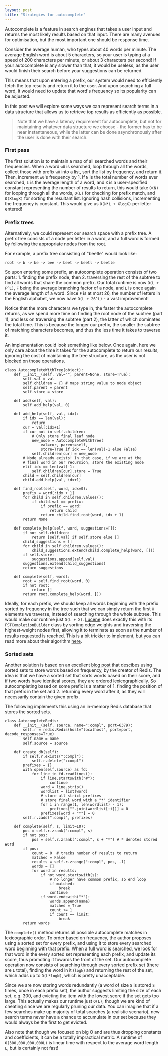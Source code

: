```yaml
---
layout: post
title: "Strategies for autocomplete"
---
```


Autocomplete is a feature in search engines that takes a user input and returns the most likely results based on that input.
There are many avenues for optimisation, but the most important one should be response time.

Consider the average human, who types about 40 words per minute.
The average English word is about 5 characters, so your user is typing at a speed of 200 characters per minute, or about 3 characters per second!
If your autocomplete is any slower than that, it would be useless, as the user would finish their search before your suggestions can be returned.

This means that upon entering a prefix, our system would need to efficiently fetch the top results and return it to the user.
And upon searching a full word, it would need to update that word's frequency so its popularity can be adjusted.

In this post we will explore some ways we can represent search terms in a data structure that allows us to retrieve top results as efficiently as possible. 

> Note that we have a latency requirement for autocomplete, but not for maintaining whatever data structure we choose - the former has to be near instantaneous, while the latter can be done asynchronously after the user is done with their search.

### First pass
The first solution is to maintain a map of all searched words and their frequencies.
When a word `w0` is searched, loop through all the words, collect those with prefix `w0` into a list, sort the list by frequency, and return it.
Then, increment `w0`'s frequency by 1.
If `N` is the total number of words ever searched, `L` is the average length of a word, and `X` is a user-specified constant representing the number of results to return, this would take `O(N)` for looping through all the words, `O(L)` for checking for prefix match, and `O(XlogX)` for sorting the resultant list.
Ignoring hash collisions, incrementing the frequency is constant.
This would give us `O(N*L + XlogX)` per letter entered!

### Prefix trees
Alternatively, we could represent our search space with a prefix tree.
A prefix tree consists of a node per letter in a word, and a full word is formed by following the appropriate nodes from the root.

For example, a prefix tree consisting of "beetle" would look like:

`root -> b -> be -> bee -> beet -> beetl -> beetle`

So upon entering some prefix, an autocomplete operation consists of two parts: 1. finding the prefix node, then 2. traversing the rest of the subtree to find all words that share the common prefix.
Our total runtime is now `O(L + F^L)`, `F` being the average branching factor of a node, and `L` is once again the average length of a word.
Since `F` is at most 26, the number of letters in the English alphabet, we now have `O(L + 26^L)` - a vast improvement!

Notice that the more characters we type in, the faster the autocomplete returns, as we spend more time on finding the root node of the subtree (part 1), and less on traversing the subtree (part 2), the latter of which dominates the total time.
This is because the longer our prefix, the smaller the subtree of matching characters becomes, and thus the less time it takes to traverse it.

An implementation could look something like below.
Once again, here we only care about the time it takes for the autocomplete to return our results, ignoring the cost of maintaining the tree structure, as the user is not blocked on those operations.

```
class AutocompleteWithTree(object):
    def __init__(self, val="", parent=None, store=True):
        self.val = val
        self.children = {} # maps string value to node object
        self.parent = parent
        self.store = store

    def add(self, val):
        self.add_help(val, 0)

    def add_help(self, val, idx):
        if idx == len(val):
            return
        cur = val[:idx+1]
        if cur not in self.children:
            # Only store final leaf node
            new_node = AutocompleteWithTree(
                val=cur, parent=self,
                store=True if idx == len(val)-1 else False)
            self.children[cur] = new_node
        # Node already exists! In that case, if we are at the
        # final word in our recursion, store the existing node
        elif idx == len(val)-1:
            self.children[cur].store = True
        child = self.children[cur]
        child.add_help(val, idx+1)

    def find_root(self, word, idx=0):
        prefix = word[:idx + 1]
        for child in self.children.values():
            if child.val == prefix:
                if prefix == word:
                    return child
                return child.find_root(word, idx + 1)
        return None

    def complete_help(self, word, suggestions=[]):
        if not self.children:
            return [self.val] if self.store else []
        child_suggestions = []
        for child in self.children.values():
            child_suggestions.extend(child.complete_help(word, []))
        if self.store:
            suggestions.append(self.val)
        suggestions.extend(child_suggestions)
        return suggestions

    def complete(self, word):
        root = self.find_root(word, 0)
        if not root:
            return []
        return root.complete_help(word, [])
```

Ideally, for each prefix, we should keep all words beginning with the prefix sorted by frequency in the tree such that we can simply return the first `X` elements we traverse, instead of searching through the whole subtree.
This would make our runtime just `O(L + X)`.
[Lucene](https://lucene.apache.org/) does exactly this with its `FSTCompletionBuilder` class by sorting edge weights and traversing the highest-weight nodes first, allowing it to terminate as soon as the number of results requested is reached.
This is a bit trickier to implement, but you can read more about their algorithm [here](https://lucene.apache.org/core/7_1_0/suggest/org/apache/lucene/search/suggest/fst/FSTCompletionBuilder.html).

### Sorted sets
Another solution is based on an excellent [blog post](http://oldblog.antirez.com/post/autocomplete-with-redis.html) that descibes using sorted sets to store words based on frequency, by the creator of Redis.
The idea is that we have a sorted set that sorts words based on their score, and if two words have identical scores, they are ordered lexicographically.
So autocompleting based on some prefix is a matter of 1. finding the position of that prefix in the set and 2. returning every word after it, as they will necessarily contain the given prefix.

The following implements this using an in-memory Redis database that stores the sorted sets.
```
class AutocompleteRedis:
    def __init__(self, source, name=":compl", port=6379):
        self.r = redis.Redis(host="localhost", port=port, decode_responses=True)
        self.name = name
        self.source = source

    def create_db(self):
        if self.r.exists(":compl"):
            self.r.delete(":compl")
        prefixes = {}
        with open(self.source) as fd:
            for line in fd.readlines():
                if line.startswith("#"):
                    continue
                word = line.strip()
                wordlist = list(word)
                # store all strict prefixes
                # store final word with a "*" identifier
                for i in range(1, len(wordlist) - 1):
                    prefixes["".join(wordlist[:i])] = 0
                prefixes[word + "*"] = 0
        self.r.zadd(":compl", prefixes)
        
    def complete(self, s, limit=10):
        pos = self.r.zrank(":compl", s)
        if not pos:
            pos = self.r.zrank(":compl", s + "*") # * denotes stored word
        if pos:
            count = 0  # tracks number of results to return
            matched = False
            results = self.r.zrange(":compl", pos, -1)
            words = []
            for word in results:
                if not word.startswith(s):
                    # no longer have common prefix, so end loop
                    if matched:
                        break
                    continue
                if word.endswith("*"):
                    words.append(name)
                    matched = True
                    count += 1
                    if count == limit:
                        break
        return words
```
The `complete()` method returns all possible autocomplete matches in lexicographic order.
To order based on frequency, the author proposes using a sorted set for every prefix, and using it to store every searched word beginning with that prefix.
When a full word is searched, we look for that word in the every sorted set representing each prefix, and update its score, thus promoting it towards the front of the set.
Our autocomplete operation now consists of searching through every sorted prefix set (there are `L` total), finding the word in it (`logN`) and returning the rest of the set, which adds up to `O(L*logN)`, which is pretty unacceptable.

Since we are now storing words redundantly (a word of size `S` is stored `S` times, once in each prefix set), the author suggests limiting the size of each set, e.g. 300, and evicting the item with the lowest score if the set gets too large.
This actually makes our runtime just `O(L)`, though we are kind of cheating since we are regularly pruning our data.
You can imagine that if a few searches make up majority of total searches (a realistic scenario), new search terms never have a chance to accumulate in our set because they would always be the first to get evicted.

Also note that though we focused on big O and are thus dropping constants and coefficients, it can be a totally impractical metric.
A runtime of `O(300,000,000,000L)` is linear time with respect to the average word length `L`, but is certainly not fast!
